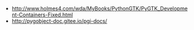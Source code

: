 * http://www.holmes4.com/wda/MyBooks/PythonGTK/PyGTK_Development-Containers-Fixed.html
* http://pygobject-doc.gitee.io/pgi-docs/

